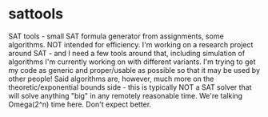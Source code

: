 sattools
========

SAT tools - small SAT formula generator from assignments, some algorithms. NOT intended for efficiency.
I'm working on a research project around SAT - and I need a few tools around that, including simulation of algorithms I'm currently working on with different variants. I'm trying to get my code as generic and proper/usable as possible so that it may be used by other people!
Said algorithms are, however, much more on the theoretic/exponential bounds side - this is typically NOT a SAT solver that will solve anything "big" in any remotely reasonable time. We're talking Omega(2^n) time here. Don't expect better.
